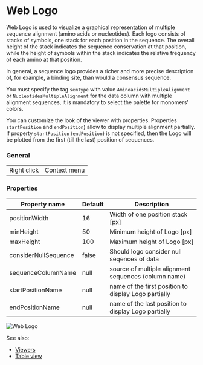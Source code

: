 <!-- TITLE: Aminoacids WebLogo -->
<!-- SUBTITLE: -->

# Web Logo

Web Logo is used to visualize a graphical representation of multiple sequence alignment (amino acids or
nucleotides). Each logo consists of stacks of symbols, one stack for each position in the sequence.
The overall height of the stack indicates the sequence conservation at that position,
while the height of symbols within the stack indicates the relative frequency of each amino at that position.

In general, a sequence logo provides a richer and more precise description of, for example, a binding site,
than would a consensus sequence.

You must specify the tag ```semType``` with value ```AminoacidsMultipleAlignment``` or 
```NucleotidesMultipleAlignment``` for the data column with multiple alignment sequences, it is mandatory to 
select the palette for monomers' colors.

You can customize the look of the viewer with properties. Properties ```startPosition``` and ```endPosition```) 
allow to display multiple alignment partially. If property  ```startPosition``` (```endPosition```)
is not specified, then the Logo will be plotted from the first (till the last) position of sequences. 

### General

|             |              |
|-------------|--------------|
| Right click | Context menu |

### Properties

| Property name        | Default | Description                                          |
|----------------------|---------|------------------------------------------------------|
| positionWidth        | 16      | Width of one position stack [px]                     |
| minHeight            | 50      | Minimum height of Logo [px]                          |
| maxHeight            | 100     | Maximum height of Logo [px]                          |
| considerNullSequence | false   | Should logo consider null seqences of data           |
| sequenceColumnName   | null    | source of multiple alignment sequences (column name) |
| startPositionName    | null    | name of the first position to display Logo partially |
| endPositionName      | null    | name of the last position to display Logo partially  |

![Web Logo](./web-logo-properties.gif "Web Logo")

See also:

* [Viewers](../viewers.md)
* [Table view](../../overview/table-view.md)
